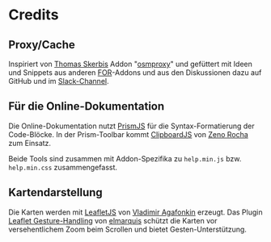 # Credits

## Proxy/Cache

Inspiriert von [Thomas Skerbis](https://github.com/skerbis) Addon
"[osmproxy](https://github.com/FriendsOfREDAXO/osmproxy)" und gefüttert mit Ideen und Snippets aus
anderen [FOR](https://github.com/FriendsOfREDAXO/)-Addons und aus den Diskussionen dazu auf GitHub
und im [Slack-Channel](https://friendsofredaxo.slack.com/).

## Für die Online-Dokumentation

Die Online-Dokumentation nutzt [PrismJS](https://prismjs.com/) für die Syntax-Formatierung der
Code-Blöcke. In der Prism-Toolbar kommt [ClipboardJS](https://clipboardjs.com/) von
[Zeno Rocha](https://zenorocha.com/) zum Einsatz.

Beide Tools sind zusammen mit Addon-Spezifika zu `help.min.js` bzw. `help.min.css` zusammengefasst.

## Kartendarstellung

Die Karten werden mit [LeafletJS](https://leafletjs.com/) von
[Vladimir Agafonkin](https://agafonkin.com/) erzeugt. Das Plugin
[Leaflet Gesture-Handling](https://github.com/elmarquis/Leaflet.GestureHandling/) von
[elmarquis](https://github.com/elmarquis) schützt die Karten vor versehentlichem Zoom beim Scrollen
und bietet Gesten-Unterstützung.
